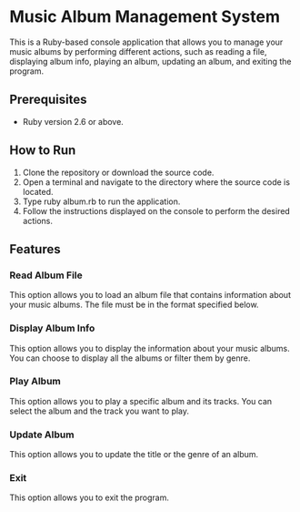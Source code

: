 # Music Album Management System

This is a Ruby-based console application that allows you to manage your music albums by performing different actions, such as reading a file, displaying album info, playing an album, updating an album, and exiting the program.

## Prerequisites

- Ruby version 2.6 or above.

## How to Run

1. Clone the repository or download the source code.
2. Open a terminal and navigate to the directory where the source code is located.
3. Type ruby album.rb to run the application.
4. Follow the instructions displayed on the console to perform the desired actions.

## Features

### Read Album File

This option allows you to load an album file that contains information about your music albums. The file must be in the format specified below.

### Display Album Info

This option allows you to display the information about your music albums. You can choose to display all the albums or filter them by genre.

### Play Album

This option allows you to play a specific album and its tracks. You can select the album and the track you want to play.

### Update Album

This option allows you to update the title or the genre of an album.

### Exit

This option allows you to exit the program.
